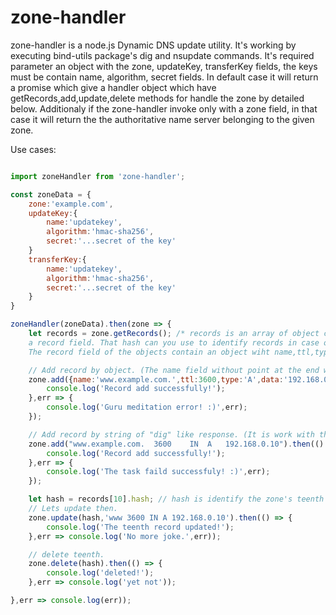# zone-handler

zone-handler is a node.js Dynamic DNS update utility. It's working by executing bind-utils package's dig and nsupdate commands. It's required parameter an object with the zone, updateKey, transferKey fields, the keys must be contain name, algorithm, secret fields. In default case it will return a promise which give a handler object which have getRecords,add,update,delete methods for handle the zone by detailed below.
Additionaly if the zone-handler invoke only with a zone field, in that case it will return the the authoritative name server belonging to the given zone.


Use cases:
```javascript

import zoneHandler from 'zone-handler';

const zoneData = {
    zone:'example.com',
    updateKey:{
        name:'updatekey',
        algorithm:'hmac-sha256',
        secret:'...secret of the key'
    }
    transferKey:{
        name:'updatekey',
        algorithm:'hmac-sha256',
        secret:'...secret of the key'
    }
}

zoneHandler(zoneData).then(zone => {
    let records = zone.getRecords(); /* records is an array of object conatning a hash and
    a record field. That hash can you use to identify records in case of update and delete. 
    The record field of the objects contain an object wiht name,ttl,type,data fields. */

    // Add record by object. (The name field without point at the end will be supplement with zone name!!!)
    zone.add({name:'www.example.com.',ttl:3600,type:'A',data:'192.168.0.10'}).then(() => {
        console.log('Record add successfully!');
    },err => {
        console.log('Guru meditation error! :)',err);
    });

    // Add record by string of "dig" like response. (It is work with the update methode as well.)
    zone.add("www.example.com.	3600	IN	A	192.168.0.10").then(() => {
        console.log('Record add successfully!');
    },err => {
        console.log('The task faild successfuly! :)',err);
    });

    let hash = records[10].hash; // hash is identify the zone's teenth record.
    // Lets update then.
    zone.update(hash,'www 3600 IN A 192.168.0.10').then(() => {
        console.log('The teenth record updated!');
    },err => console.log('No more joke.',err));

    // delete teenth.
    zone.delete(hash).then(() => {
        console.log('deleted!');
    },err => console.log('yet not'));

},err => console.log(err));


```
